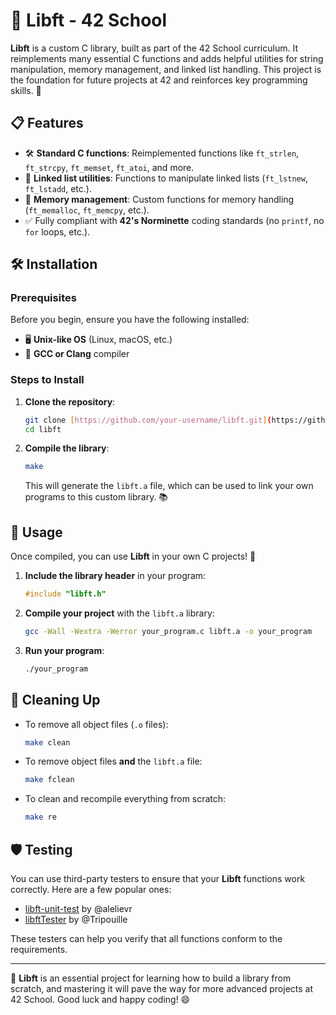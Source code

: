# 🚀 Libft - 42 School

**Libft** is a custom C library, built as part of the 42 School curriculum. It reimplements many essential C functions and adds helpful utilities for string manipulation, memory management, and linked list handling. This project is the foundation for future projects at 42 and reinforces key programming skills. 🌱

## 📋 Features

- 🛠️ **Standard C functions**: Reimplemented functions like `ft_strlen`, `ft_strcpy`, `ft_memset`, `ft_atoi`, and more.
- 🔗 **Linked list utilities**: Functions to manipulate linked lists (`ft_lstnew`, `ft_lstadd`, etc.).
- 🧠 **Memory management**: Custom functions for memory handling (`ft_memalloc`, `ft_memcpy`, etc.).
- ✅ Fully compliant with **42's Norminette** coding standards (no `printf`, no `for` loops, etc.).

## 🛠️ Installation

### Prerequisites

Before you begin, ensure you have the following installed:

- 🖥️ **Unix-like OS** (Linux, macOS, etc.)
- 🔧 **GCC or Clang** compiler

### Steps to Install

1. **Clone the repository**:
    ```bash
    git clone [https://github.com/your-username/libft.git](https://github.com/itsrerodrigs/42-libft.git)
    cd libft
    ```

2. **Compile the library**:
    ```bash
    make
    ```

   This will generate the `libft.a` file, which can be used to link your own programs to this custom library. 📚

## 🚀 Usage

Once compiled, you can use **Libft** in your own C projects! 🎯

1. **Include the library header** in your program:
    ```c
    #include "libft.h"
    ```

2. **Compile your project** with the `libft.a` library:
    ```bash
    gcc -Wall -Wextra -Werror your_program.c libft.a -o your_program
    ```

3. **Run your program**:
    ```bash
    ./your_program
    ```

## 🧹 Cleaning Up

- To remove all object files (`.o` files):
    ```bash
    make clean
    ```

- To remove object files **and** the `libft.a` file:
    ```bash
    make fclean
    ```

- To clean and recompile everything from scratch:
    ```bash
    make re
    ```

## 🛡️ Testing

You can use third-party testers to ensure that your **Libft** functions work correctly. Here are a few popular ones:

- [libft-unit-test](https://github.com/alelievr/libft-unit-test) by @alelievr
- [libftTester](https://github.com/Tripouille/libftTester) by @Tripouille

These testers can help you verify that all functions conform to the requirements.

---

🚀 **Libft** is an essential project for learning how to build a library from scratch, and mastering it will pave the way for more advanced projects at 42 School. Good luck and happy coding! 😄

